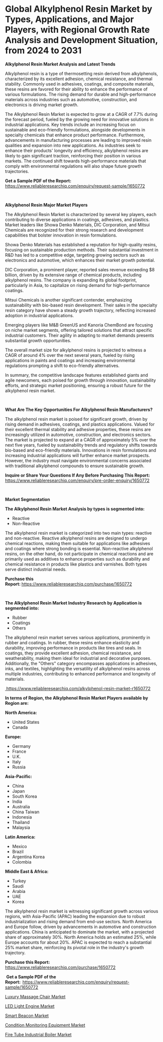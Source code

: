 <p><h1>Global Alkylphenol Resin Market by Types, Applications, and Major Players, with Regional Growth Rate Analysis and Development Situation, from 2024 to 2031</h1></p><p><strong>Alkylphenol Resin Market Analysis and Latest Trends</strong></p>
<p><p>Alkylphenol resin is a type of thermosetting resin derived from alkylphenols, characterized by its excellent adhesion, chemical resistance, and thermal stability. Commonly used in adhesives, coatings, and composite materials, these resins are favored for their ability to enhance the performance of various formulations. The rising demand for durable and high-performance materials across industries such as automotive, construction, and electronics is driving market growth.</p><p>The Alkylphenol Resin Market is expected to grow at a CAGR of 7.7% during the forecast period, fueled by the growing need for innovative solutions in industrial applications. Key trends include an increasing focus on sustainable and eco-friendly formulations, alongside developments in specialty chemicals that enhance product performance. Furthermore, advancements in manufacturing processes are leading to improved resin qualities and expansion into new applications. As industries seek to enhance their products' longevity and efficiency, alkylphenol resins are likely to gain significant traction, reinforcing their position in various markets. The continued shift towards high-performance materials that comply with environmental regulations will also shape future growth trajectories.</p></p>
<p><strong>Get a Sample PDF of the Report:&nbsp;</strong> <a href="https://www.reliableresearchiq.com/enquiry/request-sample/1650772?utm_campaign=1159&utm_medium=2&utm_source=Github&utm_content=ia&utm_term=16122024&utm_id=alkylphenol-resin">https://www.reliableresearchiq.com/enquiry/request-sample/1650772</a></p>
<p>&nbsp;</p>
<p><strong>Alkylphenol Resin Major Market Players</strong></p>
<p><p>The Alkylphenol Resin Market is characterized by several key players, each contributing to diverse applications in coatings, adhesives, and plastics. Market leaders like Showa Denko Materials, DIC Corporation, and Mitsui Chemicals are recognized for their strong research and development capabilities that bolster innovation in resin formulations.</p><p>Showa Denko Materials has established a reputation for high-quality resins, focusing on sustainable production methods. Their substantial investment in R&D has led to a competitive edge, targeting growing sectors such as electronics and automotive, which enhances their market growth potential.</p><p>DIC Corporation, a prominent player, reported sales revenue exceeding $8 billion, driven by its extensive range of chemical products, including alkylphenol resins. The company is expanding its global footprint, particularly in Asia, to capitalize on rising demand for high-performance coatings.</p><p>Mitsui Chemicals is another significant contender, emphasizing sustainability with bio-based resin development. Their sales in the specialty resin category have shown a steady growth trajectory, reflecting increased adoption in industrial applications.</p><p>Emerging players like M&B GreenUS and Kanoria ChemBond are focusing on niche market segments, offering tailored solutions that attract specific industrial customers. Their agility in adapting to market demands presents substantial growth opportunities.</p><p>The overall market size for alkylphenol resins is projected to witness a CAGR of around 4% over the next several years, fueled by rising applications in paints and coatings and increasing environmental regulations prompting a shift to eco-friendly alternatives.</p><p>In summary, the competitive landscape features established giants and agile newcomers, each poised for growth through innovation, sustainability efforts, and strategic market positioning, ensuring a robust future for the alkylphenol resin market.</p></p>
<p>&nbsp;</p>
<p><strong>What Are The Key Opportunities For Alkylphenol Resin Manufacturers?</strong></p>
<p><p>The alkylphenol resin market is poised for significant growth, driven by rising demand in adhesives, coatings, and plastics applications. Valued for their excellent thermal stability and adhesive properties, these resins are increasingly utilized in automotive, construction, and electronics sectors. The market is projected to expand at a CAGR of approximately 5% over the next five years, fueled by sustainability trends and regulatory shifts towards bio-based and eco-friendly materials. Innovations in resin formulations and increasing industrial applications will further enhance market prospects. However, the industry must navigate environmental concerns associated with traditional alkylphenol compounds to ensure sustainable growth.</p></p>
<p><strong>Inquire or Share Your Questions If Any Before Purchasing This Report:</strong> <a href="https://www.reliableresearchiq.com/enquiry/pre-order-enquiry/1650772?utm_campaign=1159&utm_medium=2&utm_source=Github&utm_content=ia&utm_term=16122024&utm_id=alkylphenol-resin">https://www.reliableresearchiq.com/enquiry/pre-order-enquiry/1650772</a></p>
<p>&nbsp;</p>
<p><strong>Market Segmentation</strong></p>
<p><strong>The Alkylphenol Resin Market Analysis by types is segmented into:</strong></p>
<p><ul><li>Reactive</li><li>Non-Reactive</li></ul></p>
<p><p>The alkylphenol resin market is categorized into two main types: reactive and non-reactive. Reactive alkylphenol resins are designed to undergo chemical reactions, making them suitable for applications like adhesives and coatings where strong bonding is essential. Non-reactive alkylphenol resins, on the other hand, do not participate in chemical reactions and are primarily used as additives to enhance properties such as durability and chemical resistance in products like plastics and varnishes. Both types serve distinct industrial needs.</p></p>
<p><strong>Purchase this Report:&nbsp;</strong><a href="https://www.reliableresearchiq.com/purchase/1650772?utm_campaign=1159&utm_medium=2&utm_source=Github&utm_content=ia&utm_term=16122024&utm_id=alkylphenol-resin">https://www.reliableresearchiq.com/purchase/1650772</a></p>
<p>&nbsp;</p>
<p><strong>The Alkylphenol Resin Market Industry Research by Application is segmented into:</strong></p>
<p><ul><li>Rubber</li><li>Coatings</li><li>Others</li></ul></p>
<p><p>The alkylphenol resin market serves various applications, prominently in rubber and coatings. In rubber, these resins enhance elasticity and durability, improving performance in products like tires and seals. In coatings, they provide excellent adhesion, chemical resistance, and weatherability, making them ideal for industrial and decorative purposes. Additionally, the "Others" category encompasses applications in adhesives, inks, and textiles, highlighting the versatility of alkylphenol resins across multiple industries, contributing to enhanced performance and longevity of materials.</p></p>
<p><a href="https://www.reliableresearchiq.com/alkylphenol-resin-market-r1650772?utm_campaign=1159&utm_medium=2&utm_source=Github&utm_content=ia&utm_term=16122024&utm_id=alkylphenol-resin">&nbsp;https://www.reliableresearchiq.com/alkylphenol-resin-market-r1650772</a></p>
<p><strong>In terms of Region, the Alkylphenol Resin Market Players available by Region are:</strong></p>
<p>
    <p> <strong> North America: </strong>
        <ul>
            <li>United States</li>
            <li>Canada</li>
        </ul>
        </p> 
    <p> <strong> Europe: </strong>
        <ul>
            <li>Germany</li>
            <li>France</li>
            <li>U.K.</li>
            <li>Italy</li>
            <li>Russia</li>
        </ul>
        </p> 
    <p> <strong> Asia-Pacific: </strong>
        <ul>
            <li>China</li>
            <li>Japan</li>
            <li>South Korea</li>
            <li>India</li>
            <li>Australia</li>
            <li>China Taiwan</li>
            <li>Indonesia</li>
            <li>Thailand</li>
            <li>Malaysia</li>
        </ul>
        </p> 
    <p> <strong> Latin America: </strong>
        <ul>
            <li>Mexico</li>
            <li>Brazil</li>
            <li>Argentina Korea</li>
            <li>Colombia</li>
        </ul>
        </p> 
    <p> <strong> Middle East & Africa: </strong>
        <ul>
            <li>Turkey</li>
            <li>Saudi</li>
            <li>Arabia</li>
            <li>UAE</li>
            <li>Korea</li>
        </ul>
    </p>
    </p>
<p><p>The alkylphenol resin market is witnessing significant growth across various regions, with Asia-Pacific (APAC) leading the expansion due to robust industrialization and rising demand from end-use sectors. North America and Europe follow, driven by advancements in automotive and construction applications. China is anticipated to dominate the market, with a projected share of approximately 30%. North America holds an estimated 25%, while Europe accounts for about 20%. APAC is expected to reach a substantial 25% market share, reinforcing its pivotal role in the industry's growth trajectory.</p></p>
<p><strong>Purchase this Report: </strong><a href="https://www.reliableresearchiq.com/purchase/1650772?utm_campaign=1159&utm_medium=2&utm_source=Github&utm_content=ia&utm_term=16122024&utm_id=alkylphenol-resin">https://www.reliableresearchiq.com/purchase/1650772</a></p>
<p>&nbsp;<strong>Get a Sample PDF of the Report:&nbsp;&nbsp;</strong><a href="https://www.reliableresearchiq.com/enquiry/request-sample/1650772?utm_campaign=1159&utm_medium=2&utm_source=Github&utm_content=ia&utm_term=16122024&utm_id=alkylphenol-resin">https://www.reliableresearchiq.com/enquiry/request-sample/1650772</a></p>
<p><strong></strong></p>
<p><p><a href="https://www.linkedin.com/pulse/global-luxury-massage-chair-market-trends-applications-analysis-6o4oe?utm_campaign=1159&utm_medium=2&utm_source=Github&utm_content=ia&utm_term=16122024&utm_id=alkylphenol-resin">Luxury Massage Chair Market</a></p><p><a href="https://www.linkedin.com/pulse/led-light-engine-market-projections-2024-2031-growing-87-wtmke?utm_campaign=1159&utm_medium=2&utm_source=Github&utm_content=ia&utm_term=16122024&utm_id=alkylphenol-resin">LED Light Engine Market</a></p><p><a href="https://www.linkedin.com/pulse/projected-cagr-149-report-smart-beacon-market-analysis-vir4e?utm_campaign=1159&utm_medium=2&utm_source=Github&utm_content=ia&utm_term=16122024&utm_id=alkylphenol-resin">Smart Beacon Market</a></p><p><a href="https://www.linkedin.com/pulse/projected-growth-condition-monitoring-equipment-market-7yxbe?utm_campaign=1159&utm_medium=2&utm_source=Github&utm_content=ia&utm_term=16122024&utm_id=alkylphenol-resin">Condition Monitoring Equipment Market</a></p><p><a href="https://www.linkedin.com/pulse/fire-tube-industrial-boiler-industry-projections-market-bdnte?utm_campaign=1159&utm_medium=2&utm_source=Github&utm_content=ia&utm_term=16122024&utm_id=alkylphenol-resin">Fire Tube Industrial Boiler Market</a></p></p>
